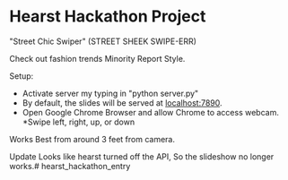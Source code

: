 
Hearst Hackathon Project
========================

"Street Chic Swiper" (STREET SHEEK SWIPE-ERR)

Check out fashion trends Minority Report Style.

Setup:
* Activate server my typing in "python server.py"
* By default, the slides will be served at [localhost:7890](http://localhost:7890).
* Open Google Chrome Browser and allow Chrome to access webcam.
*Swipe left, right, up, or down

Works Best from around 3 feet from camera.


Update
Looks like hearst turned off the API, 
So the slideshow no longer works.# hearst_hackathon_entry

